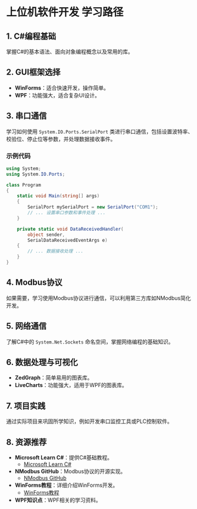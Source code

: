 
# 上位机软件开发 学习路径

## 1. C#编程基础

掌握C#的基本语法、面向对象编程概念以及常用的库。

## 2. GUI框架选择

- **WinForms**：适合快速开发，操作简单。
- **WPF**：功能强大，适合复杂UI设计。

## 3. 串口通信

学习如何使用 `System.IO.Ports.SerialPort` 类进行串口通信，包括设置波特率、校验位、停止位等参数，并处理数据接收事件。

### 示例代码

```csharp
using System;
using System.IO.Ports;

class Program
{
    static void Main(string[] args)
    {
        SerialPort mySerialPort = new SerialPort("COM1");
        // ... 设置串口参数和事件处理 ...
    }

    private static void DataReceivedHandler(
        object sender,
        SerialDataReceivedEventArgs e)
    {
        // ... 数据接收处理 ...
    }
}
```

## 4. Modbus协议

如果需要，学习使用Modbus协议进行通信，可以利用第三方库如NModbus简化开发。

## 5. 网络通信

了解C#中的 `System.Net.Sockets` 命名空间，掌握网络编程的基础知识。

## 6. 数据处理与可视化

- **ZedGraph**：简单易用的图表库。
- **LiveCharts**：功能强大，适用于WPF的图表库。

## 7. 项目实践

通过实际项目来巩固所学知识，例如开发串口监控工具或PLC控制软件。

## 8. 资源推荐

- **Microsoft Learn C#**：提供C#基础教程。
  - [Microsoft Learn C#](https://docs.microsoft.com/en-us/learn/paths/csharp-first-steps/)
- **NModbus GitHub**：Modbus协议的开源实现。
  - [NModbus GitHub](https://github.com/NModbus/NModbus)
- **WinForms教程**：详细介绍WinForms开发。
  - [WinForms教程](https://docs.microsoft.com/en-us/dotnet/desktop/winforms/)
- **WPF知识点**：WPF相关的学习资料。
